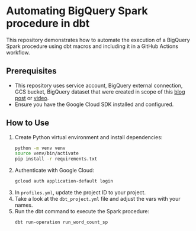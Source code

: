 # Automating BigQuery Spark procedure in dbt
This repository demonstrates how to automate the execution of a BigQuery Spark procedure using dbt macros and including it in a GitHub Actions workflow.

## Prerequisites
- This repository uses service account, BigQuery external connection, GCS bucket, BigQuery dataset that were created in scope of this [blog post](https://medium.com/@eugene.kosharnyi/spark-stored-procedures-in-bigquery-a-practical-guide-that-works-6715fe700468) or [video](https://youtu.be/Noc1oNHxbbc).
- Ensure you have the Google Cloud SDK installed and configured.

## How to Use
1. Create Python virtual environment and install dependencies:
   ```bash
   python -m venv venv
   source venv/bin/activate
   pip install -r requirements.txt
   ```
2. Authenticate with Google Cloud:
   ```bash
   gcloud auth application-default login
   ```
3. In `profiles.yml`, update the project ID to your project.
4. Take a look at the `dbt_project.yml` file and adjust the vars with your names.
5. Run the dbt command to execute the Spark procedure:
   ```bash
   dbt run-operation run_word_count_sp
   ```
